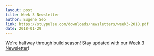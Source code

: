 ```yaml
---
layout: post
title: Week 3 Newsletter
author: Eugene Seo
link: https://stuypulse.com/downloads/newsletters/week3-2018.pdf
date: 2018-01-29
---
```

We're halfway through build season!
Stay updated with our [Week 3 Newsletter](/downloads/newsletters/week3-2018.pdf)!

